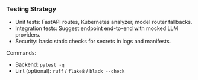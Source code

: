 ### Testing Strategy

- Unit tests: FastAPI routes, Kubernetes analyzer, model router fallbacks.
- Integration tests: Suggest endpoint end-to-end with mocked LLM providers.
- Security: basic static checks for secrets in logs and manifests.

Commands:
- Backend: `pytest -q`
- Lint (optional): `ruff` / `flake8` / `black --check`


